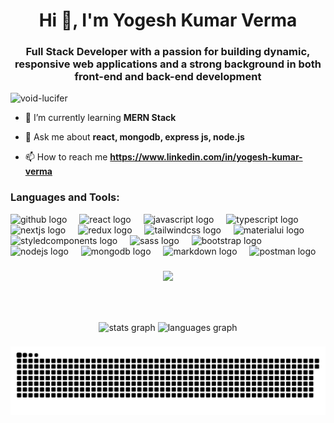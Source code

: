 <h1 align="center">Hi 👋, I'm Yogesh Kumar Verma</h1>
<h3 align="center">Full Stack Developer with a passion for building dynamic, responsive web applications and a strong background in both front-end and back-end development</h3>

<p align="left"> <img src="https://komarev.com/ghpvc/?username=void-lucifer&label=Profile%20views&color=0e75b6&style=flat" alt="void-lucifer" /> </p>

- 🌱 I’m currently learning **MERN Stack**

- 💬 Ask me about **react, mongodb, express js, node.js**

- 📫 How to reach me **https://www.linkedin.com/in/yogesh-kumar-verma**

###

<h3 align="left">Languages and Tools:</h3>
<div align="left">
  <img src="https://skillicons.dev/icons?i=github" height="40" alt="github logo"  />
  <img width="12" />
  <img src="https://skillicons.dev/icons?i=react" height="40" alt="react logo"  />
  <img width="12" />
  <img src="https://skillicons.dev/icons?i=js" height="40" alt="javascript logo"  />
  <img width="12" />
  <img src="https://skillicons.dev/icons?i=ts" height="40" alt="typescript logo"  />
  <img width="12" />
  <img src="https://skillicons.dev/icons?i=nextjs" height="40" alt="nextjs logo"  />
  <img width="12" />
  <img src="https://skillicons.dev/icons?i=redux" height="40" alt="redux logo"  />
  <img width="12" />
  <img src="https://skillicons.dev/icons?i=tailwind" height="40" alt="tailwindcss logo"  />
  <img width="12" />
  <img src="https://skillicons.dev/icons?i=materialui" height="40" alt="materialui logo"  />
  <img width="12" />
  <img src="https://skillicons.dev/icons?i=styledcomponents" height="40" alt="styledcomponents logo"  />
  <img width="12" />
  <img src="https://skillicons.dev/icons?i=sass" height="40" alt="sass logo"  />
  <img width="12" />
  <img src="https://skillicons.dev/icons?i=bootstrap" height="40" alt="bootstrap logo"  />
  <img width="12" />
  <img src="https://skillicons.dev/icons?i=nodejs" height="40" alt="nodejs logo"  />
  <img width="12" />
  <img src="https://skillicons.dev/icons?i=mongodb" height="40" alt="mongodb logo"  />
  <img width="12" />
  <img src="https://skillicons.dev/icons?i=md" height="40" alt="markdown logo"  />
  <img width="12" />
  <img src="https://skillicons.dev/icons?i=postman" height="40" alt="postman logo"  />
</div>


###

<div align="center">
  <img height="200" src="https://itunes.apple.com/app/apple-store/id917932200?pt=39040802&ct=Media1GIFV2&mt=8"  />
</div>

###

<br clear="both">

###

<div align="center">
  <img src="https://github-readme-stats.vercel.app/api?username=void-lucifer&hide_title=false&hide_rank=false&show_icons=true&include_all_commits=true&count_private=true&disable_animations=false&theme=dracula&locale=en&hide_border=false&order=1" height="150" alt="stats graph"  />
  <img src="https://github-readme-stats.vercel.app/api/top-langs?username=void-lucifer&locale=en&hide_title=false&layout=compact&card_width=320&langs_count=5&theme=dracula&hide_border=false&order=2" height="150" alt="languages graph"  />
</div>

###

<img src="https://raw.githubusercontent.com/void-lucifer/void-lucifer/output/snake.svg" alt="Snake animation" />

###
